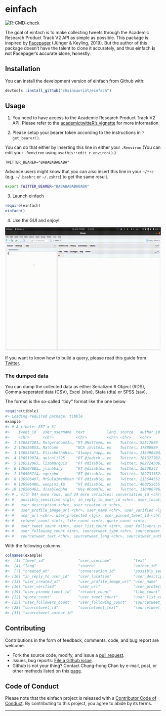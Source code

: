 
<!-- README.md is generated from README.Rmd. Please edit that file -->

# einfach

<!-- badges: start -->

[![R-CMD-check](https://github.com/chainsawriot/einfach/workflows/R-CMD-check/badge.svg)](https://github.com/chainsawriot/einfach/actions)
<!-- badges: end -->

The goal of einfach is to make collecting tweets through the Academic
Research Product Track V2 API as simple as possible. This package is
inspired by [Facepager](https://github.com/strohne/Facepager) (Jünger &
Keyling, 2019). But the author of this package doesn’t have the talent
to clone it accurately, and thus **e**infach **i**s **n**ot
**F**acepager’s **a**ccurate **c**lone, **h**onestly.

## Installation

You can install the development version of einfach from Github with:

``` r
devtools::install_github("chainsawriot/einfach")
```

## Usage

1.  You need to have access to the Academic Research Product Track V2
    API. Please refer to the [academictwitteR’s
    vignette](https://cran.r-project.org/web/packages/academictwitteR/vignettes/academictwitteR-auth.html)
    for more information.

2.  Please setup your bearer token according to the instructions in
    `?get_bearer()`.

You can do that either by inserting this line in either your `.Renviron`
(You can edit your `.Renviron` using `usethis::edit_r_environ()`.)

    TWITTER_BEARER="BABABABABABA"

Advance users might know that you can also insert this line in your
`~/*rc` (e.g. `~/.bashrc` or `~/.zshrc`) to get the same result.

``` sh
export TWITTER_BEARER="BABABABABABABA"
```

3.  Launch einfach

<!-- end list -->

``` r
require(einfach)
einfach()
```

4.  Use the GUI and enjoy\!

<img src="man/figures/einfach.gif" align="center" height="400" />

If you want to know how to build a query, please read this guide from
[Twitter](https://developer.twitter.com/en/docs/twitter-api/tweets/search/integrate/build-a-query).

### The dumped data

You can dump the collected data as either Serialized R Object (RDS),
Comma-seperated data (CSV), Excel (xlsx), Stata (dta) or SPSS (sav).

The format is the so-called “tidy” format like the one below

``` r
require(tibble)
#> Loading required package: tibble
example
#> # A tibble: 857 x 31
#>    tweet_id   user_username  text          lang  source   author_id  created_at 
#>    <chr>      <chr>          <chr>         <chr> <chr>    <chr>      <chr>      
#>  1 136537201… RutgersCommIn… "RT @NatComm… en    Twitter… 52517689   2021-02-26…
#>  2 136536853… NatComm        "NCA invites… en    Twitter… 17880989   2021-02-26…
#>  3 136533671… ElizabethAHin… "Always happ… en    Twitter… 116490404… 2021-02-26…
#>  4 136519974… quinnli725     "RT @judith_… en    Twitter… 781327782… 2021-02-26…
#>  5 136512063… lizbmarquis    "RT @disable… en    Twitter… 982724506… 2021-02-26…
#>  6 136507685… jlinabary      "RT @disable… en    Twitter… 16538343   2021-02-25…
#>  7 136506714… egerphd        "RT @disable… en    Twitter… 102731352… 2021-02-25…
#>  8 136506497… MrSulaimanKhan "RT @disable… en    Twitter… 213644552  2021-02-25…
#>  9 136506486… wunpini_fm     "RT @disable… en    Twitter… 460255655  2021-02-25…
#> 10 136506462… disabledphd    "Hey #CommTw… en    Twitter… 118480786… 2021-02-25…
#> # … with 847 more rows, and 24 more variables: conversation_id <chr>,
#> #   possibly_sensitive <lgl>, in_reply_to_user_id <chr>, user_location <chr>,
#> #   user_description <chr>, user_created_at <chr>,
#> #   user_profile_image_url <chr>, user_name <chr>, user_verified <lgl>,
#> #   user_url <chr>, user_protected <lgl>, user_pinned_tweet_id <chr>,
#> #   retweet_count <int>, like_count <int>, quote_count <int>,
#> #   user_tweet_count <int>, user_list_count <int>, user_followers_count <int>,
#> #   user_following_count <int>, sourcetweet_type <chr>, sourcetweet_id <chr>,
#> #   sourcetweet_text <chr>, sourcetweet_lang <chr>, sourcetweet_author_id <chr>
```

With the following columns

``` r
colnames(example)
#>  [1] "tweet_id"               "user_username"          "text"                  
#>  [4] "lang"                   "source"                 "author_id"             
#>  [7] "created_at"             "conversation_id"        "possibly_sensitive"    
#> [10] "in_reply_to_user_id"    "user_location"          "user_description"      
#> [13] "user_created_at"        "user_profile_image_url" "user_name"             
#> [16] "user_verified"          "user_url"               "user_protected"        
#> [19] "user_pinned_tweet_id"   "retweet_count"          "like_count"            
#> [22] "quote_count"            "user_tweet_count"       "user_list_count"       
#> [25] "user_followers_count"   "user_following_count"   "sourcetweet_type"      
#> [28] "sourcetweet_id"         "sourcetweet_text"       "sourcetweet_lang"      
#> [31] "sourcetweet_author_id"
```

## Contributing

Contributions in the form of feedback, comments, code, and bug report
are welcome.

  - Fork the source code, modify, and issue a [pull
    request](https://docs.github.com/en/github/collaborating-with-issues-and-pull-requests/creating-a-pull-request-from-a-fork).
  - Issues, bug reports: [File a Github
    issue](https://github.com/chainsawriot/einfach).
  - Github is not your thing? Contact Chung-hong Chan by e-mail, post,
    or other methods listed on this
    [page](https://www.mzes.uni-mannheim.de/d7/en/profiles/chung-hong-chan).

## Code of Conduct

Please note that the einfach project is released with a [Contributor
Code of
Conduct](https://contributor-covenant.org/version/2/0/CODE_OF_CONDUCT.html).
By contributing to this project, you agree to abide by its terms.

-----
